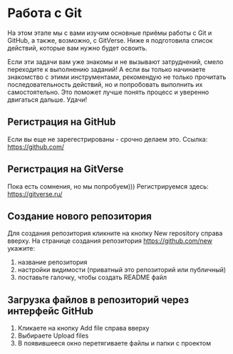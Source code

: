 # Работа с Git
На этом этапе мы с вами изучим основные приёмы работы с Git и GitHub, а также, возможно, с GitVerse. Ниже я подготовила список действий, которые вам нужно будет освоить.

Если эти задачи вам уже знакомы и не вызывают затруднений, смело переходите к выполнению заданий! А если вы только начинаете знакомство с этими инструментами, рекомендую не только прочитать последовательность действий, но и попробовать выполнить их самостоятельно. Это поможет лучше понять процесс и уверенно двигаться дальше. Удачи!
## Регистрация на GitHub 
Если вы еще не зарегестрированы - срочно делаем это. Ссылка: https://github.com/
## Регистрация на GitVerse
Пока есть сомнения, но мы попробуем))) Регистрируемся здесь: https://gitverse.ru/
## Создание нового репозитория
Для cоздания репозитория кликните на кнопку New repository справа вверху. На странице создания репозитория https://github.com/new укажите:

1. название репозитория
2. настройки видимости (приватный это репозиторий или публичный)
3. поставьте галочку, чтобы создать README файл
## Загрузка файлов в репозиторий через интерфейс GitHub
1. Кликаете на кнопку Add file справа вверху
2. Выбираете Upload files
3. В появившееся окно перетягиваете файлы и папки с проектом
